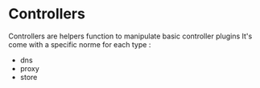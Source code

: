 # Controllers

Controllers are helpers function to manipulate basic controller plugins
It's come with a specific norme for each type :

- dns
- proxy
- store
